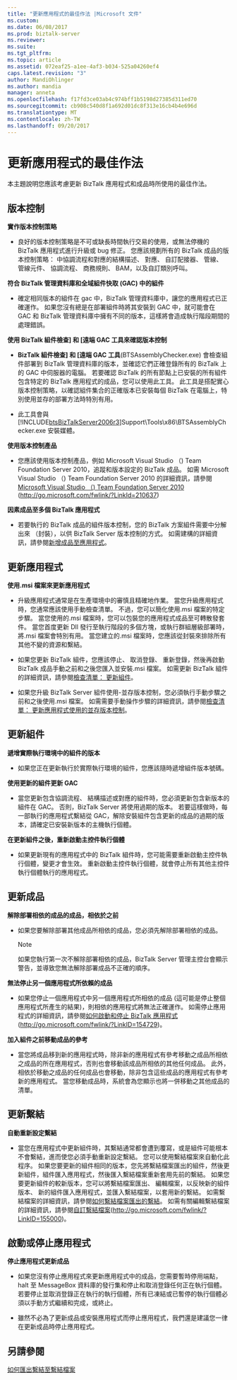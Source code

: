 ```yaml
---
title: "更新應用程式的最佳作法 |Microsoft 文件"
ms.custom: 
ms.date: 06/08/2017
ms.prod: biztalk-server
ms.reviewer: 
ms.suite: 
ms.tgt_pltfrm: 
ms.topic: article
ms.assetid: 072eaf25-a1ee-4af3-b034-525a04260ef4
caps.latest.revision: "3"
author: MandiOhlinger
ms.author: mandia
manager: anneta
ms.openlocfilehash: f17fd3ce03ab4c974bff1b5198d27385d311ed70
ms.sourcegitcommit: cb908c540d8f1a692d01dc8f313e16cb4b4e696d
ms.translationtype: MT
ms.contentlocale: zh-TW
ms.lasthandoff: 09/20/2017
---
```

# <a name="best-practices-for-updating-applications"></a>更新應用程式的最佳作法
本主題說明您應該考慮更新 BizTalk 應用程式和成品時所使用的最佳作法。  
  
## <a name="versioning"></a>版本控制  
 **實作版本控制策略**  
  
-   良好的版本控制策略是不可或缺長時間執行交易的使用，或無法停機的 BizTalk 應用程式進行升級或 bug 修正。 您應該規劃所有的 BizTalk 成品的版本控制策略： 中協調流程和對應的結構描述、 對應、 自訂配接器、 管線、 管線元件、 協調流程、 商務規則、 BAM，以及自訂類別呼叫。  
  
 **符合 BizTalk 管理資料庫和全域組件快取 (GAC) 中的組件**  
  
-   確定相同版本的組件在 gac 中，BizTalk 管理資料庫中，讓您的應用程式已正確運作。 如果您沒有總是在部署組件時將其安裝到 GAC 中，就可能會在 GAC 和 BizTalk 管理資料庫中擁有不同的版本，這樣將會造成執行階段期間的處理錯誤。  
  
 **使用 BizTalk 組件檢查] 和 [遠端 GAC 工具來確認版本控制**  
  
-   **BizTalk 組件檢查] 和 [遠端 GAC 工具**(BTSAssemblyChecker.exe) 會檢查組件部署到 BizTalk 管理資料庫的版本，並確認它們正確登錄所有的 BizTalk 上的 GAC 中伺服器的電腦。 若要確認 BizTalk 的所有節點上已安裝的所有組件包含特定的 BizTalk 應用程式的成品，您可以使用此工具。 此工具是搭配實心版本控制策略，以確認組件集合的正確版本已安裝每個 BizTalk 在電腦上，特別使用並存的部署方法時特別有用。  
  
-   此工具會與[!INCLUDE[btsBizTalkServer2006r3](../includes/btsbiztalkserver2006r3-md.md)]Support\Tools\x86\BTSAssemblyChecker.exe 安裝媒體。  
  
 **使用版本控制產品**  
  
-   您應該使用版本控制產品，例如 Microsoft Visual Studio （) Team Foundation Server 2010，追蹤和版本設定的 BizTalk 成品。 如需 Microsoft Visual Studio （) Team Foundation Server 2010 的詳細資訊，請參閱[Microsoft Visual Studio （) Team Foundation Server 2010](http://go.microsoft.com/fwlink/?LinkId=210637) (http://go.microsoft.com/fwlink/?LinkId=210637)  
  
 **因素成品至多個 BizTalk 應用程式**  
  
-   若要執行的 BizTalk 成品的組件版本控制，您的 BizTalk 方案組件需要中分解出來 （封裝），以供 BizTalk Server 版本控制的方式。 如需建構的詳細資訊，請參閱[新增成品至應用程式](../technical-guides/adding-artifacts-to-an-application.md)。  
  
## <a name="updating-an-application"></a>更新應用程式  
 **使用.msi 檔案來更新應用程式**  
  
-   升級應用程式通常是在生產環境中的審慎且精確地作業。 當您升級應用程式時，您通常應該使用手動檢查清單。 不過，您可以簡化使用.msi 檔案的特定步驟。 當您使用的.msi 檔案時，您可以包裝您的應用程式成品至可轉散發套件。 當您首度更新 Dll 發行至執行階段的多個方塊，或執行群組層級部署時，將.msi 檔案會特別有用。 當您建立的.msi 檔案時，您應該從封裝來排除所有其他不變的資源和繫結。  
  
-   如果您更新 BizTalk 組件，您應該停止、 取消登錄、 重新登錄，然後再啟動 BizTalk 成品手動之前和之後您匯入並安裝.msi 檔案。 如需更新 BizTalk 組件的詳細資訊，請參閱[檢查清單： 更新組件](../technical-guides/checklist-updating-an-assembly.md)。  
  
-   如果您升級 BizTalk Server 組件使用-並存版本控制，您必須執行手動步驟之前和之後使用.msi 檔案。 如需需要手動操作步驟的詳細資訊，請參閱[檢查清單： 更新應用程式使用的並存版本控制](../technical-guides/checklist-updating-an-application-using-side-by-side-versioning.md)。  
  
## <a name="updating-an-assembly"></a>更新組件  
 **遞增實際執行環境中的組件的版本**  
  
-   如果您正在更新執行於實際執行環境的組件，您應該隨時遞增組件版本號碼。  
  
 **使用更新的組件更新 GAC**  
  
-   當您更新包含協調流程、 結構描述或對應的組件時，您必須更新包含新版本的組件在 GAC。 否則，BizTalk Server 將使用過期的版本。 若要這樣做時，每一部執行的應用程式繫結從 GAC，解除安裝組件包含更新的成品的過期的版本，請確定已安裝新版本的主機執行個體。  
  
 **在更新組件之後，重新啟動主控件執行個體**  
  
-   如果更新現有的應用程式中的 BizTalk 組件時，您可能需要重新啟動主控件執行個體，變更才會生效。 重新啟動主控件執行個體，就會停止所有其他主控件執行個體執行的應用程式。  
  
## <a name="updating-an-artifact"></a>更新成品  
 **解除部署相依的成品的成品，相依於之前**  
  
-   如果您要解除部署其他成品所相依的成品，您必須先解除部署相依的成品。  
  
    > [!NOTE]  
    >  如果您執行第一次不解除部署相依的成品，BizTalk Server 管理主控台會顯示警告，並導致您無法解除部署成品不正確的順序。  
  
 **無法停止另一個應用程式所依賴的成品**  
  
-   如果您停止一個應用程式中另一個應用程式所相依的成品 (這可能是停止整個應用程式所產生的結果)，則相依的應用程式將無法正確運作。 如需停止應用程式的詳細資訊，請參閱[如何啟動和停止 BizTalk 應用程式](http://go.microsoft.com/fwlink/?LinkID=154729)(http://go.microsoft.com/fwlink/?LinkID=154729)。  
  
 **加入組件之前移動成品的參考**  
  
-   當您將成品移到新的應用程式時，除非新的應用程式有參考移動之成品所相依之成品的所在應用程式，否則也會移動該成品所相依的其他任何成品。 此外，相依於移動之成品的任何成品也會移動，除非包含這些成品的應用程式有參考新的應用程式。 當您移動成品時，系統會為您顯示也將一併移動之其他成品的清單。  
  
## <a name="updating-bindings"></a>更新繫結  
 **自動重新設定繫結**  
  
-   當您在應用程式中更新組件時，其繫結通常都會遭到覆寫，或是組件可能根本不會繫結，進而使您必須手動重新設定繫結。 您可以使用繫結檔案來自動化此程序。 如果您要更新的組件相同的版本，您先將繫結檔案匯出的組件，然後更新組件，組件匯入應用程式，然後匯入繫結檔案重新套用先前的繫結。 如果您要更新組件的較新版本，您可以將繫結檔案匯出、 編輯檔案，以反映新的組件版本、 新的組件匯入應用程式，並匯入繫結檔案，以套用新的繫結。 如需繫結檔案的詳細資訊，請參閱[如何繫結檔案匯出的繫結](../technical-guides/how-to-export-bindings-to-a-binding-file.md)。 如需有關編輯繫結檔案的詳細資訊，請參閱[自訂繫結檔案](http://go.microsoft.com/fwlink/?LinkID=155000)(http://go.microsoft.com/fwlink/?LinkID=155000)。  
  
## <a name="starting-or-stopping-an-application"></a>啟動或停止應用程式  
 **停止應用程式更新成品**  
  
-   如果您沒有停止應用程式來更新應用程式中的成品，您需要暫時停用端點，halt 至 MessageBox 資料庫的發行集和停止和取消登錄任何正在執行個體。 若要停止並取消登錄正在執行的執行個體，所有已凍結或已暫停的執行個體必須以手動方式繼續和完成，或終止。  
  
-   雖然不必為了更新成品或安裝應用程式而停止應用程式，我們還是建議您一律在更新成品時停止應用程式。  
  
## <a name="see-also"></a>另請參閱  
 [如何匯出繫結至繫結檔案](../technical-guides/how-to-export-bindings-to-a-binding-file.md)